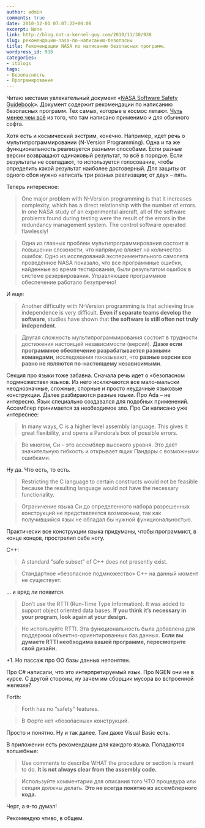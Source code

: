```yaml
---
author: admin
comments: true
date: 2010-12-01 07:07:22+00:00
excerpt: None
link: http://blog.not-a-kernel-guy.com/2010/11/30/938
slug: рекомендации-nasa-по-написанию-безопасны
title: Рекомендации NASA по написанию безопасных программ.
wordpress_id: 938
categories:
- itblogs
tags:
- Безопасность
- Програмирование
---
```


Читаю местами увлекательный документ «[NASA Software Safety Guidebook](http://www.hq.nasa.gov/office/codeq/doctree/871913.pdf)». Документ содержит рекомендации по написанию безопасных программ. Тех самых, которые в космос летают. [Чуть менее чем всё](http://lurkmore.ru/%D0%A7%D1%83%D1%82%D1%8C_%D0%B1%D0%BE%D0%BB%D0%B5%D0%B5_%D1%87%D0%B5%D0%BC) из того, что там написано применимо и для обычного софта. 

Хотя есть и космический экстрим, конечно. Например, идет речь о мультипрограммировании (N-Version Programming). Одна и та же функциональность реализуется разными способами. Если разные версии возвращают одинаковый результат, то всё в порядке. Если результаты не совпадают, то используется голосование, чтобы определить какой результат наиболее достоверный. Для защиты от одного сбоя нужно написать три разных реализации; от двух – пять.

<!-- more -->Теперь интересное:



> One major problem with N-Version programming is that it increases complexity, which has a direct relationship with the number of errors. In one NASA study of an experimental aircraft, all of the software problems found during testing were the result of the errors in the redundancy management system. The control software operated flawlessly!


> Одна из главных проблем мультипрограммирования состоит в повышении сложности, что напрямую влияет на количество ошибок. Одно из исследований экспериментального самолета проведённое NASA показало, что все программные ошибки, найденные во время тестирования, были результатом ошибок в системе резервирования. Управляющее программное обеспечение работало безупречно!


И еще:

> Another difficulty with N-Version programming is that achieving true independence is very difficult. **Even if separate teams develop the software**, studies have shown that **the software is still often not truly independent**.

> Другая сложность мультипрограммирования состоит в трудности достижения настоящей независимости (версий). **Даже если программное обеспечение разрабатывается разными командами**, исследования показывают, что **разные версии все равно не являются по-настоящему независимыми**.


Секция про языки тоже забавна. Сначала речь идет о «безопасном подмножестве» языков. Из него исключаются все мало-мальски неоднозначные, сложные, спорные и просто неудачные языковые конструкции. Далее разбираются разные языки. Про Ada – не интересно. Язык специально создавался для подобных применений. Ассемблер принимается за необходимое зло. Про Си написано уже интереснее:



> In many ways, C is a higher level assembly language. This gives it great flexibility, and opens a Pandora’s box of possible errors.

> Во многом, Си – это ассемблер высокого уровня. Это даёт значительную гибкость и открывает ящик Пандоры с возможными ошибками.

Ну да. Что есть, то есть.

> Restricting the C language to certain constructs would not be feasible because the resulting language would not have the necessary functionality.

> Ограничение языка Си до определенного набора разрешенных конструкций не представляется возможным, так как получившийся язык не обладал бы нужной функциональностью.


Практически все конструкции языка придуманы, чтобы программист, в конце концов, прострелил себе ногу.

С++:


> A standard "safe subset" of C++ does not presently exist.

> Стандартное «безопасное подмножество» C++ на данный момент не существует.


… и вряд ли появится.

> Don’t use the RTTI (Run-Time Type Information). It was added to support object oriented data bases. **If you think it’s necessary in your program, look again at your design.**

> Не используйте RTTI. Эта функциональность была добавлена для поддержки объектно-ориентированных баз данных. **Если вы думаете RTTI необходима вашей программе, пересмотрите свой дизайн.**


+1. Но пассаж про ОО базы данных непонятен.

Про C# написали, что это интерпретируемый язык. Про NGEN они не в курсе. С другой стороны, ну зачем им сборщик мусора во встроенной железке?

Forth:

> Forth has no “safety” features.

> В Форте нет «безопасных» конструкций.


Просто и понятно. Ну и так далее. Там даже Visual Basic есть. 

В приложении есть рекомендации для каждого языка. Попадаются волшебные:


> Use comments to describe WHAT the procedure or section is meant to do. **It is not always clear from the assembly code.**

> Используйте комментарии для описания того ЧТО процедура или секция должны делать. **Это не всегда понятно из ассемблерного кода.**


Черт, а я-то думал!

Рекомендую чтиво, в общем. 

